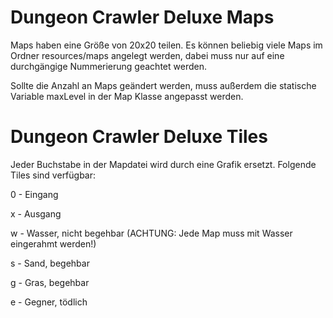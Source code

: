 Dungeon Crawler Deluxe Maps
==========
Maps haben eine Größe von 20x20 teilen. Es können beliebig viele Maps im Ordner resources/maps angelegt werden, dabei muss nur auf eine durchgängige Nummerierung geachtet werden.

Sollte die Anzahl an Maps geändert werden, muss außerdem die statische Variable maxLevel in der Map Klasse angepasst werden.

Dungeon Crawler Deluxe Tiles
==========
Jeder Buchstabe in der Mapdatei wird durch eine Grafik ersetzt. Folgende Tiles sind verfügbar:

0 - Eingang

x - Ausgang


w - Wasser, nicht begehbar (ACHTUNG: Jede Map muss mit Wasser eingerahmt werden!)

s - Sand, begehbar

g - Gras, begehbar


e - Gegner, tödlich